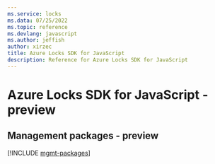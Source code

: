 ```yaml
---
ms.service: locks
ms.data: 07/25/2022
ms.topic: reference
ms.devlang: javascript
ms.author: jeffish
author: xirzec
title: Azure Locks SDK for JavaScript
description: Reference for Azure Locks SDK for JavaScript
---
```

# Azure Locks SDK for JavaScript - preview

## Management packages - preview
[!INCLUDE [mgmt-packages](locks-mgmt-index.md)]